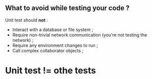 ## What to avoid while testing your code ?
Unit test should **not** :

- Interact with a database or file system ;
- Require non-trivial network communication (you're not testing the network) ;
- Require any environment changes to run ;
- Call complex collaborator objects ;

# Unit test != othe tests
